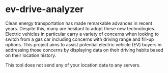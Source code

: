 # ev-drive-analyzer
Clean energy transportation has made remarkable advances in recent years. Despite this, many are hesitant to adopt these new technologies. Electric vehicles in particular carry a variety of concerns when looking to switch from a gas car including concerns with driving range and  fill-up options. This project aims to assist potential electric vehicle (EV) buyers in addressing those concerns by displaying data on their driving habits based on their location history.

This tool does not send any of your location data to any servers.
